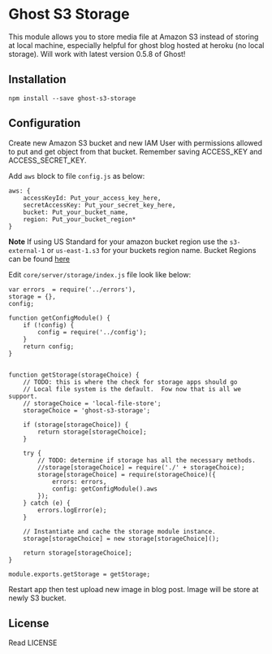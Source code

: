 # Ghost S3 Storage

This module allows you to store media file at Amazon S3 instead of storing at local machine, especially helpful for ghost blog hosted at heroku (no local storage). Will work with latest version 0.5.8 of Ghost!

## Installation

    npm install --save ghost-s3-storage

## Configuration

Create new Amazon S3 bucket and new IAM User with permissions allowed to put and get object from that bucket. Remember saving ACCESS_KEY and ACCESS_SECRET_KEY.

Add `aws` block to file `config.js` as below:

    aws: {
        accessKeyId: Put_your_access_key_here,
        secretAccessKey: Put_your_secret_key_here,
        bucket: Put_your_bucket_name,
        region: Put_your_bucket_region*
    }
    
    
**Note** If using US Standard for your amazon bucket region use the `s3-external-1` or `us-east-1.s3` for your buckets region name. Bucket Regions can be found [here](http://docs.aws.amazon.com/general/latest/gr/rande.html#s3_region)
    
Edit `core/server/storage/index.js` file look like below:

    var errors  = require('../errors'),
    storage = {},
    config;

    function getConfigModule() {
        if (!config) {
            config = require('../config');
        }
        return config;
    }


    function getStorage(storageChoice) {
        // TODO: this is where the check for storage apps should go
        // Local file system is the default.  Fow now that is all we support.
        // storageChoice = 'local-file-store';
        storageChoice = 'ghost-s3-storage';

        if (storage[storageChoice]) {
            return storage[storageChoice];
        }

        try {
            // TODO: determine if storage has all the necessary methods.
            //storage[storageChoice] = require('./' + storageChoice);
            storage[storageChoice] = require(storageChoice)({
                errors: errors,
                config: getConfigModule().aws
            });
        } catch (e) {
            errors.logError(e);
        }

        // Instantiate and cache the storage module instance.
        storage[storageChoice] = new storage[storageChoice]();

        return storage[storageChoice];
    }

    module.exports.getStorage = getStorage;

Restart app then test upload new image in blog post. Image will be store at newly S3 bucket.

## License

Read LICENSE
